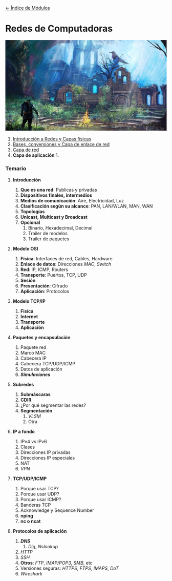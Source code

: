 [<- Índice de Módulos](../HackingFightClub.md)
# Redes de Computadoras

![hogueraDS](../../imagenes/bonfire2.jpg)

1. [Introducción a Redes y Capas físicas](apuntes/HFC15_08_2024.md)
2. [Bases, conversiones y Capa de enlace de red](apuntes/HFC16_08_2024.md)
3. [Capa de red](apuntes/HFC19_08_2024.md)
4. **Capa de aplicación**
	1. 

### Temario

1. **Introducción**
	1. **Que es una red**: Publicas y privadas
	2. **Dispositivos finales, intermedios**
	3. **Medios de comunicación**: Aire, Electricidad, Luz
	4. **Clasificación según su alcance**: PAN, LAN/WLAN, MAN, WAN
	5. **Topologías**
	6. **Unicast, Multicast y Broadcast**
	7. **Opcional**
		1. Binario, Hexadecimal, Decimal
		2. Trailer de modelos
		3. Trailer de paquetes

2. **Modelo OSI**
	1. **Física**: Interfaces de red, Cables, Hardware
	2. **Enlace de datos**: Direcciones *MAC*, *Switch*
	3. **Red**: IP, ICMP, Routers
	4. **Transporte**: Puertos, TCP, UDP
	5. **Sesión**
	6. **Presentación**: Cifrado
	7. **Aplicación**: Protocolos

3. **Modelo TCP/IP**
	1. **Fisica**
	2. **Internet**
	3. **Transporte**
	4. **Aplicación**

4. **Paquetes y encapsulación**
	1. Paquete red
	2. Marco MAC
	3. Cabecera IP
	4. Cabecera TCP/UDP/ICMP
	5. Datos de aplicación
	6. ***Simulaciones***

7. **Subredes**
	1. **Submáscaras**
	2. **CDIR**
	3. ¿Por qué segmentar las redes?
	4. **Segmentación**
		1. *VLSM*
		2. Otra

8. **IP a fondo**
	1. IPv4 vs IPv6
	2. Clases
	3. Direcciones IP privadas
	4. Direcciones IP especiales
	5. NAT
	6. *VPN*
	
9. **TCP/UDP/ICMP**
	1. Porque usar TCP?
	2. Porque usar UDP?
	3. Porque usar ICMP?
	4. Banderas TCP
	5. Acknowledge y Sequence Number
	6. **nping**
	7. **nc o ncat**

11. **Protocolos de aplicación**
	1. ***DNS***
		1. *Dig*, *Nslookup*
	2. *HTTP*
	3. *SSH*
	4. **Otros**: *FTP*, *IMAP/POP3*, *SMB*, etc
	5. Versiones seguras: *HTTPS*, *FTPS*, *IMAPS*, *DoT*
	6. *Wireshark*